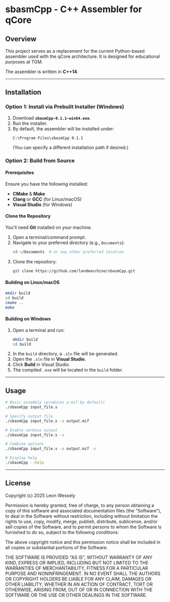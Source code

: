 # sbasmCpp - C++ Assembler for qCore

## Overview
This project serves as a replacement for the current Python-based assembler used with the qCore architecture. It is designed for educational purposes at TGM.

The assembler is written in **C++14**.

---

## Installation
### Option 1: Install via Prebuilt Installer (Windows)
1. Download **`sbasmCpp-0.1.1-win64.exe`**.
2. Run the installer.
3. By default, the assembler will be installed under:
   ```
   C:\Program Files\sbasmCpp 0.1.1
   ```
   (You can specify a different installation path if desired.)

### Option 2: Build from Source
#### Prerequisites
Ensure you have the following installed:
- **CMake** & **Make**
- **Clang** or **GCC** (for Linux/macOS)
- **Visual Studio** (for Windows)

#### Clone the Repository
You'll need **Git** installed on your machine.

1. Open a terminal/command prompt.
2. Navigate to your preferred directory (e.g., `Documents`):
   ```sh
   cd ~/Documents  # or any other preferred location
   ```
3. Clone the repository:
   ```sh
   git clone https://github.com/landmaschine/sbasmCpp.git
   ```

#### Building on Linux/macOS
```sh
mkdir build
cd build
cmake ..
make
```

#### Building on Windows
1. Open a terminal and run:
   ```sh
   mkdir build
   cd build
   ```
2. In the `build` directory, a `.sln` file will be generated.
3. Open the `.sln` file in **Visual Studio**.
4. Click **Build** in Visual Studio.
5. The compiled `.exe` will be located in the `build` folder.

---

## Usage
```sh
# Basic assembly (produces a.mif by default)
./sbasmCpp input_file.s

# Specify output file
./sbasmCpp input_file.s -o output.mif

# Enable verbose output
./sbasmCpp input_file.s -v

# Combine options
./sbasmCpp input_file.s -o output.mif -v

# Display help
./sbasmCpp --help
```
---

## License
Copyright (c) 2025 Leon Wessely

Permission is hereby granted, free of charge, to any person obtaining a copy of this software and 
associated documentation files (the "Software"), to deal in the Software without restriction, including 
without limitation the rights to use, copy, modify, merge, publish, distribute, sublicense, and/or sell 
copies of the Software, and to permit persons to whom the Software is furnished to do so, subject to 
the following conditions:

The above copyright notice and this permission notice shall be included in all copies or substantial 
portions of the Software.

THE SOFTWARE IS PROVIDED "AS IS", WITHOUT WARRANTY OF ANY KIND, EXPRESS OR IMPLIED, INCLUDING BUT NOT 
LIMITED TO THE WARRANTIES OF MERCHANTABILITY, FITNESS FOR A PARTICULAR PURPOSE AND NONINFRINGEMENT. IN 
NO EVENT SHALL THE AUTHORS OR COPYRIGHT HOLDERS BE LIABLE FOR ANY CLAIM, DAMAGES OR OTHER LIABILITY, 
WHETHER IN AN ACTION OF CONTRACT, TORT OR OTHERWISE, ARISING FROM, OUT OF OR IN CONNECTION WITH THE 
SOFTWARE OR THE USE OR OTHER DEALINGS IN THE SOFTWARE.
